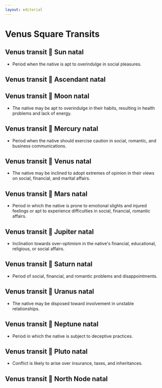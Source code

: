 ```yaml
---
layout: editorial
---
```


# Venus Square Transits

## Venus transit  🔲 Sun natal

* Period when the native is apt to overindulge in social pleasures.

## Venus transit 🔲 Ascendant natal

## Venus transit 🔲 Moon natal

* The native may be apt to overindulge in their habits, resulting in health problems and lack of energy.

## Venus transit 🔲 Mercury natal

* Period when the native should exercise caution in social, romantic, and business communications.

## Venus transit 🔲 Venus natal&#x20;

* The native may be inclined to adopt extremes of opinion in their views on social, financial, and marital affairs.

## Venus transit 🔲 Mars natal

* Period in which the native is prone to emotional slights and injured feelings or apt to experience difficulties in social, financial, romantic affairs.

## Venus transit 🔲 Jupiter natal

* Inclination towards over-optimism in the native's financial, educational, religious, or social affairs.

## Venus transit 🔲 Saturn natal

* Period of social, financial, and romantic problems and disappointments.

## Venus transit 🔲 Uranus natal

* The native may be disposed toward involvement in unstable relationships.

## Venus transit 🔲 Neptune natal

* Period in which the native is subject to deceptive practices.

## Venus transit 🔲 Pluto natal

* Conflict is likely to arise over insurance, taxes, and inheritances.

## Venus transit 🔲 North Node natal

